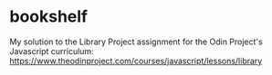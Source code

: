 # bookshelf
My solution to the Library Project assignment for the Odin Project's Javascript curriculum:
https://www.theodinproject.com/courses/javascript/lessons/library
